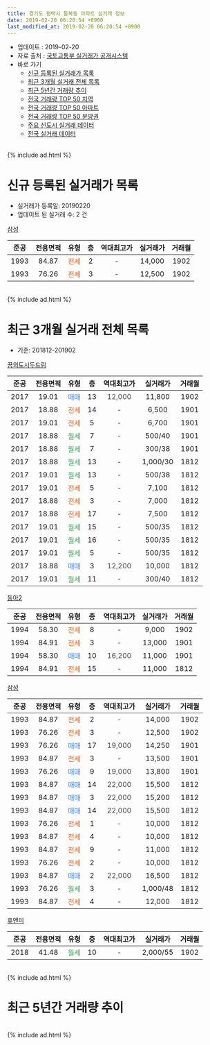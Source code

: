 ```yaml
---
title: 경기도 평택시 통복동 아파트 실거래 정보
date: 2019-02-20 06:20:54 +0900
last_modified_at: 2019-02-20 06:20:54 +0900
---
```


* 업데이트 : 2019-02-20
* 자료 출처 : [국토교통부 실거래가 공개시스템](http://rt.molit.go.kr)
* 바로 가기
    * [신규 등록된 실거래가 목록](#신규-등록된-실거래가-목록)
    * [최근 3개월 실거래 전체 목록](#최근-3개월-실거래-전체-목록)
    * [최근 5년간 거래량 추이](#최근-5년간-거래량-추이)
    * [전국 거래량 TOP 50 지역](https://inasie.github.io/apt-trade-info/최근-3개월-전국에서-가장-거래가-많이-발생한-지역)
    * [전국 거래량 TOP 50 아파트](https://inasie.github.io/apt-trade-info/최근-3개월-전국에서-가장-거래가-많이-발생한-아파트)
    * [전국 거래량 TOP 50 분양권](https://inasie.github.io/apt-trade-info/최근-3개월-전국에서-가장-거래가-많이-발생한-분양권)
    * [주요 신도시 실거래 데이터](https://inasie.github.io/apt-trade-info/주요-신도시)
    * [전국 실거래 데이터](https://inasie.github.io/apt-trade-info/전국)
<br>
{% include ad.html %}
<br>

# 신규 등록된 실거래가 목록
* 실거래가 등록일: 20190220
* 업데이트 된 실거래 수: 2 건


[삼성](https://search.naver.com/search.naver?query=%EA%B2%BD%EA%B8%B0%EB%8F%84+%ED%8F%89%ED%83%9D%EC%8B%9C+%ED%86%B5%EB%B3%B5%EB%8F%99+%EC%82%BC%EC%84%B1)

|준공|전용면적|유형|층|역대최고가|실거래가|거래월|
|:---:|:---:|:---:|:---:|:---:|:---:|:---:|
|1993|84.87|<span style="color:#ff5a00">전세</span>|2|<span style="color:#444444">-</span>|14,000|1902|
|1993|76.26|<span style="color:#ff5a00">전세</span>|3|<span style="color:#444444">-</span>|12,500|1902|


<br>
{% include ad.html %}
<br>

# 최근 3개월 실거래 전체 목록
* 기준: 201812-201902


[꿈의도시두드림](https://search.naver.com/search.naver?query=%EA%B2%BD%EA%B8%B0%EB%8F%84+%ED%8F%89%ED%83%9D%EC%8B%9C+%ED%86%B5%EB%B3%B5%EB%8F%99+%EA%BF%88%EC%9D%98%EB%8F%84%EC%8B%9C%EB%91%90%EB%93%9C%EB%A6%BC)

|준공|전용면적|유형|층|역대최고가|실거래가|거래월|
|:---:|:---:|:---:|:---:|:---:|:---:|:---:|
|2017|19.01|<span style="color:#4285f3">매매</span>|13|<span style="color:#444444">12,000</span>|11,800|1902|
|2017|18.88|<span style="color:#ff5a00">전세</span>|14|<span style="color:#444444">-</span>|6,500|1901|
|2017|19.01|<span style="color:#ff5a00">전세</span>|5|<span style="color:#444444">-</span>|6,700|1901|
|2017|18.88|<span style="color:#34a853">월세</span>|7|<span style="color:#444444">-</span>|500/40|1901|
|2017|18.88|<span style="color:#34a853">월세</span>|7|<span style="color:#444444">-</span>|300/38|1901|
|2017|18.88|<span style="color:#34a853">월세</span>|13|<span style="color:#444444">-</span>|1,000/30|1812|
|2017|19.01|<span style="color:#34a853">월세</span>|13|<span style="color:#444444">-</span>|500/38|1812|
|2017|19.01|<span style="color:#ff5a00">전세</span>|5|<span style="color:#444444">-</span>|7,100|1812|
|2017|18.88|<span style="color:#ff5a00">전세</span>|3|<span style="color:#444444">-</span>|7,000|1812|
|2017|18.88|<span style="color:#ff5a00">전세</span>|17|<span style="color:#444444">-</span>|7,500|1812|
|2017|19.01|<span style="color:#34a853">월세</span>|15|<span style="color:#444444">-</span>|500/35|1812|
|2017|19.01|<span style="color:#34a853">월세</span>|16|<span style="color:#444444">-</span>|500/35|1812|
|2017|19.01|<span style="color:#34a853">월세</span>|5|<span style="color:#444444">-</span>|500/35|1812|
|2017|18.88|<span style="color:#4285f3">매매</span>|3|<span style="color:#444444">12,200</span>|10,000|1812|
|2017|19.01|<span style="color:#34a853">월세</span>|11|<span style="color:#444444">-</span>|300/40|1812|

[동아2](https://search.naver.com/search.naver?query=%EA%B2%BD%EA%B8%B0%EB%8F%84+%ED%8F%89%ED%83%9D%EC%8B%9C+%ED%86%B5%EB%B3%B5%EB%8F%99+%EB%8F%99%EC%95%842)

|준공|전용면적|유형|층|역대최고가|실거래가|거래월|
|:---:|:---:|:---:|:---:|:---:|:---:|:---:|
|1994|58.30|<span style="color:#ff5a00">전세</span>|8|<span style="color:#444444">-</span>|9,000|1902|
|1994|84.91|<span style="color:#ff5a00">전세</span>|3|<span style="color:#444444">-</span>|13,000|1901|
|1994|58.30|<span style="color:#4285f3">매매</span>|10|<span style="color:#444444">16,200</span>|11,000|1901|
|1994|84.91|<span style="color:#ff5a00">전세</span>|15|<span style="color:#444444">-</span>|11,000|1812|

[삼성](https://search.naver.com/search.naver?query=%EA%B2%BD%EA%B8%B0%EB%8F%84+%ED%8F%89%ED%83%9D%EC%8B%9C+%ED%86%B5%EB%B3%B5%EB%8F%99+%EC%82%BC%EC%84%B1)

|준공|전용면적|유형|층|역대최고가|실거래가|거래월|
|:---:|:---:|:---:|:---:|:---:|:---:|:---:|
|1993|84.87|<span style="color:#ff5a00">전세</span>|2|<span style="color:#444444">-</span>|14,000|1902|
|1993|76.26|<span style="color:#ff5a00">전세</span>|3|<span style="color:#444444">-</span>|12,500|1902|
|1993|76.26|<span style="color:#4285f3">매매</span>|17|<span style="color:#444444">19,000</span>|14,250|1901|
|1993|84.87|<span style="color:#ff5a00">전세</span>|3|<span style="color:#444444">-</span>|13,500|1901|
|1993|76.26|<span style="color:#4285f3">매매</span>|9|<span style="color:#444444">19,000</span>|13,800|1901|
|1993|84.87|<span style="color:#4285f3">매매</span>|14|<span style="color:#444444">22,000</span>|15,500|1812|
|1993|84.87|<span style="color:#4285f3">매매</span>|3|<span style="color:#444444">22,000</span>|15,200|1812|
|1993|84.87|<span style="color:#4285f3">매매</span>|14|<span style="color:#444444">22,000</span>|15,500|1812|
|1993|76.26|<span style="color:#ff5a00">전세</span>|1|<span style="color:#444444">-</span>|10,000|1812|
|1993|84.87|<span style="color:#ff5a00">전세</span>|4|<span style="color:#444444">-</span>|10,000|1812|
|1993|84.87|<span style="color:#ff5a00">전세</span>|9|<span style="color:#444444">-</span>|11,000|1812|
|1993|76.26|<span style="color:#ff5a00">전세</span>|2|<span style="color:#444444">-</span>|10,000|1812|
|1993|84.87|<span style="color:#4285f3">매매</span>|2|<span style="color:#444444">22,000</span>|16,500|1812|
|1993|76.26|<span style="color:#34a853">월세</span>|3|<span style="color:#444444">-</span>|1,000/48|1812|
|1993|84.87|<span style="color:#ff5a00">전세</span>|4|<span style="color:#444444">-</span>|12,000|1812|

[휴앤미](https://search.naver.com/search.naver?query=%EA%B2%BD%EA%B8%B0%EB%8F%84+%ED%8F%89%ED%83%9D%EC%8B%9C+%ED%86%B5%EB%B3%B5%EB%8F%99+%ED%9C%B4%EC%95%A4%EB%AF%B8)

|준공|전용면적|유형|층|역대최고가|실거래가|거래월|
|:---:|:---:|:---:|:---:|:---:|:---:|:---:|
|2018|41.48|<span style="color:#34a853">월세</span>|10|<span style="color:#444444">-</span>|2,000/55|1902|


<br>
{% include ad.html %}
<br>

# 최근 5년간 거래량 추이


<div style="width:100%;">
    <canvas id="deal_progress" height="200"></canvas>
</div>

<script>
new Chart(document.getElementById("deal_progress"), {
    type: 'line',
    data: {
        labels: ['201402','201403','201404','201405','201406','201407','201408','201409','201410','201411','201412','201501','201502','201503','201504','201505','201506','201507','201508','201509','201510','201511','201512','201601','201602','201603','201604','201605','201606','201607','201608','201609','201610','201611','201612','201701','201702','201703','201704','201705','201706','201707','201708','201709','201710','201711','201712','201801','201802','201803','201804','201805','201806','201807','201808','201809','201810','201811','201812','201901','201902'],
        datasets: [{
            label: '매매',
            pointRadius: 1,
            data: [9, 8, 7, 2, 3, 6, 9, 5, 13, 8, 3, 2, 11, 9, 10, 7, 12, 5, 6, 4, 5, 4, 0, 3, 7, 2, 6, 3, 6, 3, 4, 1, 6, 2, 3, 2, 1, 8, 2, 6, 2, 3, 1, 2, 5, 4, 3, 4, 5, 9, 4, 1, 2, 6, 3, 8, 3, 5, 5, 3, 1],
            borderColor: "rgba(255, 201, 14, 1)",
            backgroundColor: "rgba(255, 201, 14, 0.5)",
            fill: false,
            lineTension: 0
        },{
            label: '전월세',
            pointRadius: 1,
            data: [10, 5, 5, 2, 3, 3, 2, 5, 0, 5, 2, 3, 5, 6, 2, 2, 4, 4, 2, 5, 6, 5, 3, 3, 4, 5, 0, 3, 4, 3, 5, 4, 2, 7, 3, 4, 5, 3, 4, 1, 2, 1, 1, 5, 4, 15, 35, 27, 9, 14, 10, 9, 8, 13, 6, 4, 4, 7, 16, 6, 4],
            borderColor: "rgba(0, 141, 185, 1)",
            backgroundColor: "rgba(0, 141, 185, 0.5)",
            fill: false,
            lineTension: 0
        }
        ]
    },
    options: {
        responsive: true,
        title: {
            display: false
        },
        tooltips: {
            mode: 'index',
            intersect: false
        },
        hover: {
            mode: 'nearest',
            intersect: true
        },
        scales: {
            xAxes: [{
                display: true,
                scaleLabel: {
                    display: true,
                    labelString: '년/월'
                }
            }],
            yAxes: [{
                display: true,
                ticks: {
                    suggestedMin: 0,
                },
                scaleLabel: {
                    display: true,
                    labelString: '실거래 수'
                }
            }]
        }
    }
});

</script>


<br>
{% include ad.html %}
<br>

